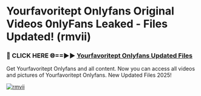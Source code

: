 # Yourfavoritept Onlyfans Original Videos 0nlyFans Leaked - Files Updated! (rmvii)

<h3>🔴 CLICK HERE 🌐==►► <a href="https://tinyurl.com/ehrbuxhb" rel="nofollow">Yourfavoritept Onlyfans Updated Files</a></h3>

Get Yourfavoritept Onlyfans and all content. Now you can access all videos and pictures of Yourfavoritept Onlyfans. New Updated Files 2025!

[![rmvii](https://i.imgur.com/lVYEuWS.gif)](https://tinyurl.com/ehrbuxhb)
